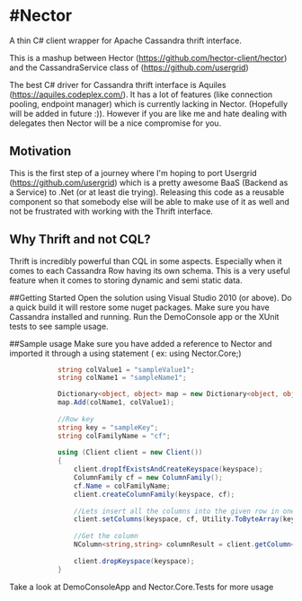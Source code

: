 #Nector
========
A thin C# client wrapper for Apache Cassandra  thrift interface.

This is a mashup between Hector (https://github.com/hector-client/hector) and the CassandraService class of (https://github.com/usergrid) 

The best C# driver for Cassandra thrift interface is Aquiles (https://aquiles.codeplex.com/). 
It has a lot of features (like connection pooling, endpoint manager) which is currently lacking in Nector. (Hopefully will be added in future :)). 
However if you are like me  and hate dealing with delegates then Nector will be a nice compromise for you.

## Motivation
This is the first step of a journey where I'm hoping to port Usergrid (https://github.com/usergrid) which is a pretty awesome BaaS (Backend as a Service) to .Net (or at least die trying).
Releasing this code as a reusable component so that somebody else will be able to make use of it as well and not be frustrated with working with the Thrift interface.

## Why Thrift and not CQL?
Thrift is incredibly powerful than CQL in some aspects. Especially when it comes to each Cassandra Row having its own schema. This is a very useful feature when it comes to storing dynamic and semi static data.      


##Getting Started
Open the solution using Visual Studio 2010 (or above).
Do a quick build it will restore some nuget packages.
Make sure you have Cassandra installed and running.
Run the DemoConsole app or the XUnit tests to see sample usage.



##Sample usage
Make sure you have added a reference to Nector and imported it through a using statement ( ex: using Nector.Core;)
```csharp
            string colValue1 = "sampleValue1";
            string colName1 = "sampleName1";

            Dictionary<object, object> map = new Dictionary<object, object>();
            map.Add(colName1, colValue1);
           
            //Row key
            string key = "sampleKey";
            string colFamilyName = "cf";
 
            using (Client client = new Client())
            {
                client.dropIfExistsAndCreateKeyspace(keyspace);
                ColumnFamily cf = new ColumnFamily();
                cf.Name = colFamilyName;
                client.createColumnFamily(keyspace, cf);
                
				//Lets insert all the columns into the given row in one go
                client.setColumns(keyspace, cf, Utility.ToByteArray(key), map);
                
				//Get the column
                NColumn<string,string> columnResult = client.getColumn<string,string>(keyspace, cf, key, colName1);
                
				client.dropKeyspace(keyspace);
            }
  ```
Take a look at DemoConsoleApp and Nector.Core.Tests for more usage
